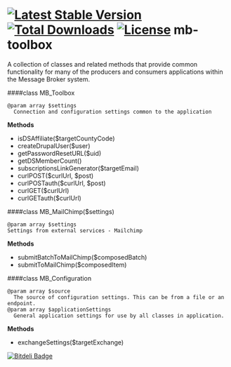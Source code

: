[![Latest Stable Version](https://poser.pugx.org/dosomething/mb-toolbox/v/stable.svg)](https://packagist.org/packages/dosomething/mb-toolbox) [![Total Downloads](https://poser.pugx.org/dosomething/mb-toolbox/downloads.svg)](https://packagist.org/packages/dosomething/mb-toolbox)  [![License](https://poser.pugx.org/dosomething/mb-toolbox/license.svg)](https://packagist.org/packages/dosomething/mb-toolbox)
mb-toolbox
==========

A collection of classes and related methods that provide common functionality for many of the producers and consumers applications within the Message Broker system.

####class MB_Toolbox
```
@param array $settings
  Connection and configuration settings common to the application
```
**Methods**
- isDSAffiliate($targetCountyCode)
- createDrupalUser($user)
- getPasswordResetURL($uid)
- getDSMemberCount()
- subscriptionsLinkGenerator($targetEmail)
- curlPOST($curlUrl, $post)
- curlPOSTauth($curlUrl, $post)
- curlGET($curlUrl)
- curlGETauth($curlUrl)

####class MB_MailChimp($settings)
```
@param array $settings
Settings from external services - Mailchimp
```
**Methods**
- submitBatchToMailChimp($composedBatch)
- submitToMailChimp($composedItem)


####class MB_Configuration
```
@param array $source
  The source of configuration settings. This can be from a file or an endpoint.
@param array $applicationSettings
  General application settings for use by all classes in application.
```
**Methods**
- exchangeSettings($targetExchange)



[![Bitdeli Badge](https://d2weczhvl823v0.cloudfront.net/DoSomething/mb-toolbox/trend.png)](https://bitdeli.com/free "Bitdeli Badge")

